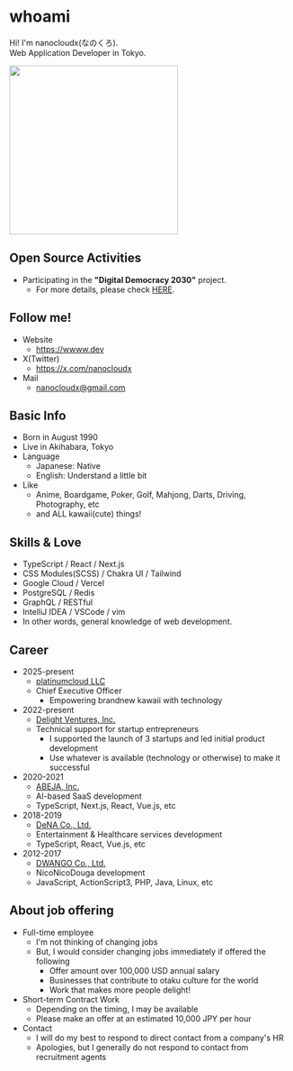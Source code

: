 # whoami  
Hi! I'm nanocloudx(なのくろ).  
Web Application Developer in Tokyo.  

<img src="https://wwww.dev/images/nyancat.gif" style="width:300px;" />

## Open Source Activities
- Participating in the **"Digital Democracy 2030"** project.  
  - For more details, please check [HERE](https://dd2030.org).

## Follow me!
- Website
  - https://wwww.dev
- X(Twitter)
  - https://x.com/nanocloudx
- Mail
  - nanocloudx@gmail.com

## Basic Info
- Born in August 1990
- Live in Akihabara, Tokyo
- Language
  - Japanese: Native
  - English: Understand a little bit
- Like
  - Anime, Boardgame, Poker, Golf, Mahjong, Darts, Driving, Photography, etc
  - and ALL kawaii(cute) things!

## Skills & Love
- TypeScript / React / Next.js
- CSS Modules(SCSS) / Chakra UI / Tailwind
- Google Cloud / Vercel
- PostgreSQL / Redis
- GraphQL / RESTful
- IntelliJ IDEA / VSCode / vim
- In other words, general knowledge of web development.

## Career
- 2025-present
  - [platinumcloud LLC](https://platinumcloud.net)
  - Chief Executive Officer
    - Empowering brandnew kawaii with technology
- 2022-present
  - [Delight Ventures, Inc.](https://www.delight-ventures.com/en/)
  - Technical support for startup entrepreneurs
    - I supported the launch of 3 startups and led initial product development
    - Use whatever is available (technology or otherwise) to make it successful
- 2020-2021
  - [ABEJA, Inc.](https://www.abejainc.com/en)
  - AI-based SaaS development
  - TypeScript, Next.js, React, Vue.js, etc
- 2018-2019
  - [DeNA Co., Ltd.](https://dena.com/)
  - Entertainment & Healthcare services development
  - TypeScript, React, Vue.js, etc
- 2012-2017
  - [DWANGO Co., Ltd.](https://en.dwango.co.jp/)
  - NicoNicoDouga development
  - JavaScript, ActionScript3, PHP, Java, Linux, etc

## About job offering
- Full-time employee
  - I'm not thinking of changing jobs
  - But, I would consider changing jobs immediately if offered the following
    - Offer amount over 100,000 USD annual salary
    - Businesses that contribute to otaku culture for the world
    - Work that makes more people delight!
- Short-term Contract Work
  - Depending on the timing, I may be available
  - Please make an offer at an estimated 10,000 JPY per hour
- Contact
  - I will do my best to respond to direct contact from a company's HR
  - Apologies, but I generally do not respond to contact from recruitment agents
